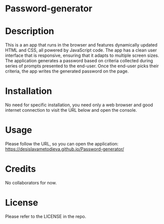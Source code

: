 # Password-generator

# Description
This is a an app that runs in the browser and features dynamically updated HTML and CSS, all powered by JavaScript code. The app has a clean user interface that is responsive, ensuring that it adapts to multiple screen sizes. The application generates a password based on criteria collected during series of prompts presented to the end-user. Once the end-user picks their criteria, the app writes the generated password on the page.

# Installation
No need for specific installation, you need only a web browser and good internet connection to visit the URL below and open the console.

# Usage
Please follow the URL, so you can open the application: https://desislavametodieva.github.io/Password-generator/

# Credits
No collaborators for now.

# License
Please refer to the LICENSE in the repo.